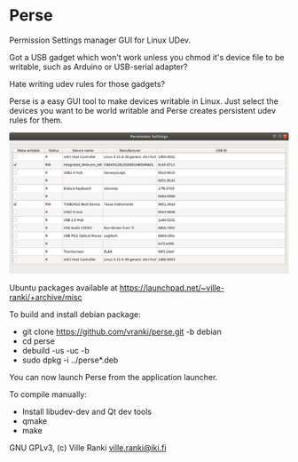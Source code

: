 Perse
=====

Permission Settings manager GUI for Linux UDev.

Got a USB gadget which won't work unless you chmod it's device file to be writable, such
as Arduino or USB-serial adapter?

Hate writing udev rules for those gadgets?

Perse is a easy GUI tool to make devices writable in Linux. Just select the devices
you want to be world writable and Perse creates persistent udev rules for them.

![Screenshot](screenshot.png)

Ubuntu packages available at https://launchpad.net/~ville-ranki/+archive/misc

To build and install debian package:

 * git clone https://github.com/vranki/perse.git -b debian
 * cd perse
 * debuild -us -uc -b
 * sudo dpkg -i ../perse*.deb

You can now launch Perse from the application launcher.


To compile manually:

 * Install libudev-dev and Qt dev tools
 * qmake
 * make

GNU GPLv3, (c) Ville Ranki <ville.ranki@iki.fi>

